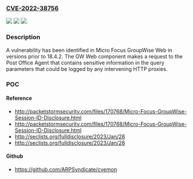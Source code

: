 ### [CVE-2022-38756](https://cve.mitre.org/cgi-bin/cvename.cgi?name=CVE-2022-38756)
![](https://img.shields.io/static/v1?label=Product&message=Micro%20Focus%20GroupWise%20Web&color=blue)
![](https://img.shields.io/static/v1?label=Version&message=%3C%2018.4.2%20&color=brighgreen)
![](https://img.shields.io/static/v1?label=Vulnerability&message=A%20vulnerability%20has%20been%20identified%20in%20Micro%20Focus%20GroupWise%20Web%20in%20versions%20prior%20to%2018.4.2.%20The%20GW%20Web%20component%20makes%20a%20request%20to%20the%20Post%20Office%20Agent%20that%20contains%20sensitive%20information%20in%20the%20query%20parameters%20that%20could%20be%20logged%20by%20any%20intervening%20HTTP%20proxies.&color=brighgreen)

### Description

A vulnerability has been identified in Micro Focus GroupWise Web in versions prior to 18.4.2. The GW Web component makes a request to the Post Office Agent that contains sensitive information in the query parameters that could be logged by any intervening HTTP proxies.

### POC

#### Reference
- http://packetstormsecurity.com/files/170768/Micro-Focus-GroupWise-Session-ID-Disclosure.html
- http://packetstormsecurity.com/files/170768/Micro-Focus-GroupWise-Session-ID-Disclosure.html
- http://seclists.org/fulldisclosure/2023/Jan/28
- http://seclists.org/fulldisclosure/2023/Jan/28

#### Github
- https://github.com/ARPSyndicate/cvemon

